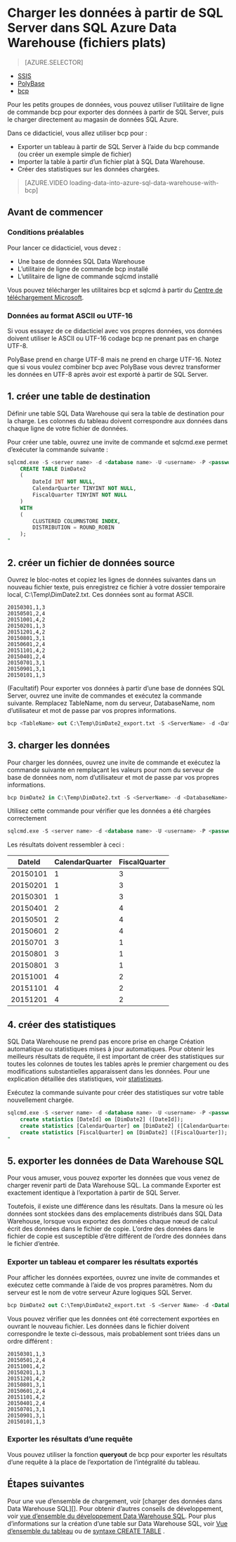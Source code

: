 <properties
   pageTitle="Charger les données à partir de SQL Server dans SQL Azure Data Warehouse (bcp) | Microsoft Azure"
   description="Pour une taille de données de petite taille, utilise bcp pour exporter des données à partir de SQL Server aux fichiers plats et importer les données directement dans le magasin de données SQL Azure."
   services="sql-data-warehouse"
   documentationCenter="NA"
   authors="lodipalm"
   manager="barbkess"
   editor=""/>

<tags
   ms.service="sql-data-warehouse"
   ms.devlang="NA"
   ms.topic="article"
   ms.tgt_pltfrm="NA"
   ms.workload="data-services"
   ms.date="06/30/2016"
   ms.author="lodipalm;barbkess;sonyama"/>


# <a name="load-data-from-sql-server-into-azure-sql-data-warehouse-flat-files"></a>Charger les données à partir de SQL Server dans SQL Azure Data Warehouse (fichiers plats)

> [AZURE.SELECTOR]
- [SSIS](sql-data-warehouse-load-from-sql-server-with-integration-services.md)
- [PolyBase](sql-data-warehouse-load-from-sql-server-with-polybase.md)
- [bcp](sql-data-warehouse-load-from-sql-server-with-bcp.md)

Pour les petits groupes de données, vous pouvez utiliser l’utilitaire de ligne de commande bcp pour exporter des données à partir de SQL Server, puis le charger directement au magasin de données SQL Azure.

Dans ce didacticiel, vous allez utiliser bcp pour :

- Exporter un tableau à partir de SQL Server à l’aide du bcp commande (ou créer un exemple simple de fichier)
- Importer la table à partir d’un fichier plat à SQL Data Warehouse.
- Créer des statistiques sur les données chargées.

>[AZURE.VIDEO loading-data-into-azure-sql-data-warehouse-with-bcp]

## <a name="before-you-begin"></a>Avant de commencer

### <a name="prerequisites"></a>Conditions préalables

Pour lancer ce didacticiel, vous devez :

- Une base de données SQL Data Warehouse
- L’utilitaire de ligne de commande bcp installé
- L’utilitaire de ligne de commande sqlcmd installé

Vous pouvez télécharger les utilitaires bcp et sqlcmd à partir du [Centre de téléchargement Microsoft][].

### <a name="data-in-ascii-or-utf-16-format"></a>Données au format ASCII ou UTF-16

Si vous essayez de ce didacticiel avec vos propres données, vos données doivent utiliser le ASCII ou UTF-16 codage bcp ne prenant pas en charge UTF-8. 

PolyBase prend en charge UTF-8 mais ne prend en charge UTF-16. Notez que si vous voulez combiner bcp avec PolyBase vous devrez transformer les données en UTF-8 après avoir est exporté à partir de SQL Server. 


## <a name="1-create-a-destination-table"></a>1. créer une table de destination

Définir une table SQL Data Warehouse qui sera la table de destination pour la charge. Les colonnes du tableau doivent correspondre aux données dans chaque ligne de votre fichier de données.

Pour créer une table, ouvrez une invite de commande et sqlcmd.exe permet d’exécuter la commande suivante :


```sql
sqlcmd.exe -S <server name> -d <database name> -U <username> -P <password> -I -Q "
    CREATE TABLE DimDate2
    (
        DateId INT NOT NULL,
        CalendarQuarter TINYINT NOT NULL,
        FiscalQuarter TINYINT NOT NULL
    )
    WITH
    (
        CLUSTERED COLUMNSTORE INDEX,
        DISTRIBUTION = ROUND_ROBIN
    );
"
```


## <a name="2-create-a-source-data-file"></a>2. créer un fichier de données source

Ouvrez le bloc-notes et copiez les lignes de données suivantes dans un nouveau fichier texte, puis enregistrez ce fichier à votre dossier temporaire local, C:\Temp\DimDate2.txt. Ces données sont au format ASCII.

```
20150301,1,3
20150501,2,4
20151001,4,2
20150201,1,3
20151201,4,2
20150801,3,1
20150601,2,4
20151101,4,2
20150401,2,4
20150701,3,1
20150901,3,1
20150101,1,3
```

(Facultatif) Pour exporter vos données à partir d’une base de données SQL Server, ouvrez une invite de commandes et exécutez la commande suivante. Remplacez TableName, nom du serveur, DatabaseName, nom d’utilisateur et mot de passe par vos propres informations.

```sql
bcp <TableName> out C:\Temp\DimDate2_export.txt -S <ServerName> -d <DatabaseName> -U <Username> -P <Password> -q -c -t ','
```



## <a name="3-load-the-data"></a>3. charger les données
Pour charger les données, ouvrez une invite de commande et exécutez la commande suivante en remplaçant les valeurs pour nom du serveur de base de données nom, nom d’utilisateur et mot de passe par vos propres informations.

```sql
bcp DimDate2 in C:\Temp\DimDate2.txt -S <ServerName> -d <DatabaseName> -U <Username> -P <password> -q -c -t  ','
```

Utilisez cette commande pour vérifier que les données a été chargées correctement

```sql
sqlcmd.exe -S <server name> -d <database name> -U <username> -P <password> -I -Q "SELECT * FROM DimDate2 ORDER BY 1;"
```

Les résultats doivent ressembler à ceci :

DateId |CalendarQuarter |FiscalQuarter
----------- |--------------- |-------------
20150101 |1 |3
20150201 |1 |3
20150301 |1 |3
20150401 |2 |4
20150501 |2 |4
20150601 |2 |4
20150701 |3 |1
20150801 |3 |1
20150801 |3 |1
20151001 |4 |2
20151101 |4 |2
20151201 |4 |2

## <a name="4-create-statistics"></a>4. créer des statistiques

SQL Data Warehouse ne prend pas encore prise en charge Création automatique ou statistiques mises à jour automatiques. Pour obtenir les meilleurs résultats de requête, il est important de créer des statistiques sur toutes les colonnes de toutes les tables après le premier chargement ou des modifications substantielles apparaissent dans les données. Pour une explication détaillée des statistiques, voir [statistiques][]. 

Exécutez la commande suivante pour créer des statistiques sur votre table nouvellement chargée.

```sql
sqlcmd.exe -S <server name> -d <database name> -U <username> -P <password> -I -Q "
    create statistics [DateId] on [DimDate2] ([DateId]);
    create statistics [CalendarQuarter] on [DimDate2] ([CalendarQuarter]);
    create statistics [FiscalQuarter] on [DimDate2] ([FiscalQuarter]);
"
```

## <a name="5-export-data-from-sql-data-warehouse"></a>5. exporter les données de Data Warehouse SQL
Pour vous amuser, vous pouvez exporter les données que vous venez de charger revenir parti de Data Warehouse SQL.  La commande Exporter est exactement identique à l’exportation à partir de SQL Server.

Toutefois, il existe une différence dans les résultats. Dans la mesure où les données sont stockées dans des emplacements distribués dans SQL Data Warehouse, lorsque vous exportez des données chaque nœud de calcul écrit des données dans le fichier de copie. L’ordre des données dans le fichier de copie est susceptible d’être différent de l’ordre des données dans le fichier d’entrée.

### <a name="export-a-table-and-compare-exported-results"></a>Exporter un tableau et comparer les résultats exportés

Pour afficher les données exportées, ouvrez une invite de commandes et exécutez cette commande à l’aide de vos propres paramètres. Nom du serveur est le nom de votre serveur Azure logiques SQL Server.

```sql
bcp DimDate2 out C:\Temp\DimDate2_export.txt -S <Server Name> -d <Database Name> -U <Username> -P <password> -q -c -t ','
```
Vous pouvez vérifier que les données ont été correctement exportées en ouvrant le nouveau fichier. Les données dans le fichier doivent correspondre le texte ci-dessous, mais probablement sont triées dans un ordre différent :

```
20150301,1,3
20150501,2,4
20151001,4,2
20150201,1,3
20151201,4,2
20150801,3,1
20150601,2,4
20151101,4,2
20150401,2,4
20150701,3,1
20150901,3,1
20150101,1,3
```

### <a name="export-the-results-of-a-query"></a>Exporter les résultats d’une requête

Vous pouvez utiliser la fonction **queryout** de bcp pour exporter les résultats d’une requête à la place de l’exportation de l’intégralité du tableau. 

## <a name="next-steps"></a>Étapes suivantes
Pour une vue d’ensemble de chargement, voir [charger des données dans Data Warehouse SQL][].
Pour obtenir d’autres conseils de développement, voir [vue d’ensemble du développement Data Warehouse SQL][].
Pour plus d’informations sur la création d’une table sur Data Warehouse SQL, voir [Vue d’ensemble du tableau][] ou de [syntaxe CREATE TABLE][] .

<!--Image references-->

<!--Article references-->

[Charger les données dans Data Warehouse SQL]: ./sql-data-warehouse-overview-load.md
[Vue d’ensemble du développement Data Warehouse SQL]: ./sql-data-warehouse-overview-develop.md
[Vue d’ensemble du tableau]: ./sql-data-warehouse-tables-overview.md
[Statistiques]: ./sql-data-warehouse-tables-statistics.md

<!--MSDN references-->
[bcp]: https://msdn.microsoft.com/library/ms162802.aspx
[Syntaxe CREATE TABLE]: https://msdn.microsoft.com/library/mt203953.aspx

<!--Other Web references-->
[Centre de téléchargement Microsoft]: https://www.microsoft.com/download/details.aspx?id=36433
